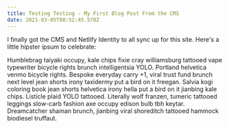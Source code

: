 ```yaml
---
title: Testing Testing - My First Blog Post From the CMS
date: 2021-03-05T00:52:45.578Z
---
```

I finally got the CMS and Netlify Identity to all sync up for this site. Here's a little hipster ipsum to celebrate:

Humblebrag taiyaki occupy, kale chips fixie cray williamsburg tattooed vape typewriter bicycle rights brunch intelligentsia YOLO. Portland helvetica venmo bicycle rights. Bespoke everyday carry +1, viral trust fund brunch next level jean shorts irony taxidermy put a bird on it freegan. Salvia kogi coloring book jean shorts helvetica irony hella put a bird on it jianbing kale chips. Listicle plaid YOLO tattooed. Literally wolf franzen, tumeric tattooed leggings slow-carb fashion axe occupy edison bulb tbh keytar. Dreamcatcher shaman brunch, jianbing viral shoreditch tattooed hammock biodiesel truffaut.